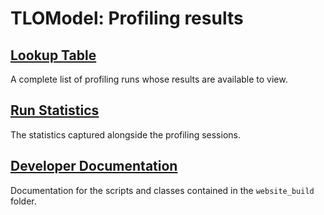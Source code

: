# TLOModel: Profiling results

## [Lookup Table](profiling_index.md)

A complete list of profiling runs whose results are available to view.

## [Run Statistics](run_statistics.md)

The statistics captured alongside the profiling sessions.

## [Developer Documentation](dev/index.md)

Documentation for the scripts and classes contained in the `website_build` folder.